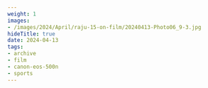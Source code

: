 ```yaml
---
weight: 1
images:
- /images/2024/April/raju-15-on-film/20240413-Photo06_9-3.jpg
hideTitle: true
date: 2024-04-13
tags:
- archive
- film
- canon-eos-500n
- sports
---
```

